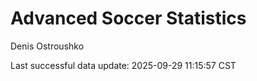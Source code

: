 # Advanced Soccer Statistics
Denis Ostroushko

<!-- gfm -->

Last successful data update: 2025-09-29 11:15:57 CST
